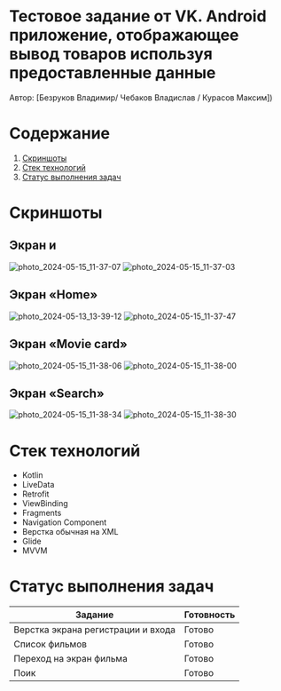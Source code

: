 
# Тестовое задание от VK. Android приложение, отображающее вывод товаров используя предоставленные данные  

Автор: [Безруков Владимир/ Чебаков Владислав / Курасов Максим])


# Содержание

1. [Скриншоты](#скриншоты)
2. [Стек технологий](#стек-технологий)
3. [Статус выполнения задач](#статус-выполнения-задач)

# Скриншоты

## Экран <LogIn> и <SignUp>
![photo_2024-05-15_11-37-07](https://github.com/produman66/MovieFindefAPD/assets/115027939/c6366cf5-7a0e-4405-930f-3831e73a6a41)
![photo_2024-05-15_11-37-03](https://github.com/produman66/MovieFindefAPD/assets/115027939/39c688a0-f547-47cf-90ca-6e30ad0d136e)

## Экран «Home»
![photo_2024-05-13_13-39-12](https://github.com/produman66/MovieFindefAPD/assets/115027939/56d3bd82-af72-4f05-a50b-43cf9dcc900d)
![photo_2024-05-15_11-37-47](https://github.com/produman66/MovieFindefAPD/assets/115027939/c5ee23b4-04b9-4807-8da9-257dc0aaa911)


## Экран «Movie card»

![photo_2024-05-15_11-38-06](https://github.com/produman66/MovieFindefAPD/assets/115027939/e3c6787c-6739-4ff8-bf84-9ad6c2297760)
![photo_2024-05-15_11-38-00](https://github.com/produman66/MovieFindefAPD/assets/115027939/1af2a62d-c5a0-4f3b-a8f6-954bc65efb83)


## Экран «Search»
<a name="Экран «Search»"></a> 

![photo_2024-05-15_11-38-34](https://github.com/produman66/MovieFindefAPD/assets/115027939/8ca827d7-598e-4332-8e0c-fd1fe913382d)
![photo_2024-05-15_11-38-30](https://github.com/produman66/MovieFindefAPD/assets/115027939/f16401e7-eca9-4785-8aaf-11eb65ee1dd3)


# Стек технологий
- Kotlin
- LiveData
- Retrofit
- ViewBinding
- Fragments
- Navigation Component
- Верстка обычная на XML
- Glide
- MVVM

# Статус выполнения задач

| Задание                          | Готовность    |
| -------------------------------- | ------------- |
| Верстка экрана регистрации и входа                 | Готово        |
| Список фильмов | Готово        |
| Переход на экран фильма         | Готово        |
| Поик                             | Готово        |





